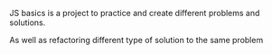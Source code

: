 JS basics is a project to practice and create different problems and solutions.

As well as refactoring different type of solution to the same problem
